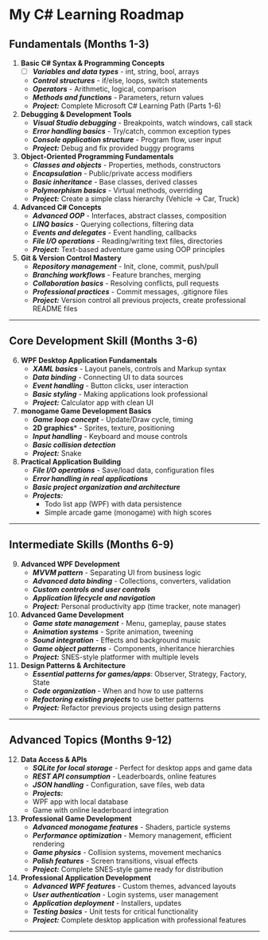 # My C# Learning Roadmap

## Fundamentals (Months 1-3)
1. **Basic C# Syntax & Programming Concepts**
	- [ ] ***Variables and data types*** - int, string, bool, arrays
	- ***Control structures*** - if/else, loops, switch statements
	- ***Operators*** - Arithmetic, logical, comparison
	- ***Methods and functions*** - Parameters, return values
	- ***Project:*** Complete Microsoft C# Learning Path (Parts 1-6)
2. **Debugging & Development Tools**
	- ***Visual Studio debugging*** - Breakpoints, watch windows, call stack
	- ***Error handling basics*** - Try/catch, common exception types
	- ***Console application structure*** - Program flow, user input
	- ***Project:*** Debug and fix provided buggy programs
3. **Object-Oriented Programming Fundamentals**
	- ***Classes and objects*** - Properties, methods, constructors
	- ***Encapsulation*** - Public/private access modifiers
	- ***Basic inheritance*** - Base classes, derived classes
	- ***Polymorphism basics*** - Virtual methods, overriding
	- ***Project:*** Create a simple class hierarchy (Vehicle → Car, Truck)
4. **Advanced C# Concepts**
	- ***Advanced OOP*** - Interfaces, abstract classes, composition
	- ***LINQ basics*** - Querying collections, filtering data
	- ***Events and delegates*** - Event handling, callbacks
	- ***File I/O operations*** - Reading/writing text files, directories
	- ***Project:*** Text-based adventure game using OOP principles
5. **Git & Version Control Mastery**
	- ***Repository management*** - Init, clone, commit, push/pull
	- ***Branching workflows*** - Feature branches, merging
	- ***Collaboration basics*** - Resolving conflicts, pull requests
	- ***Professional practices*** - Commit messages, .gitignore files
	- ***Project:*** Version control all previous projects, create professional README files
---
## Core Development Skill (Months 3-6)
6. **WPF Desktop Application Fundamentals**
    - ***XAML basics*** - Layout panels, controls and Markup syntax
    - ***Data binding*** - Connecting UI to data sources
    - ***Event handling*** - Button clicks, user interaction
    - ***Basic styling*** - Making applications look professional
    - ***Project:*** Calculator app with clean UI
7. **monogame Game Development Basics**
    - ***Game loop concept*** - Update/Draw cycle, timing
    - **2D graphics*** - Sprites, texture, positioning
    - ***Input handling*** - Keyboard and mouse controls
    - ***Basic collision detection***
    - ***Project:*** Snake
8. **Practical Application Building**
	- ***File I/O operations*** - Save/load data, configuration files
	- ***Error handling in real applications***
	- ***Basic project organization and architecture***
	- ***Projects:***
		- Todo list app (WPF) with data persistence
		- Simple arcade game (monogame) with high scores
---
## Intermediate Skills (Months 6-9)
9. **Advanced WPF Development**
    - ***MVVM pattern*** - Separating UI from business logic
    - ***Advanced data binding*** - Collections, converters, validation
    - ***Custom controls and user controls***
    - ***Application lifecycle and navigation***
    - ***Project:*** Personal productivity app (time tracker, note manager)
10. **Advanced Game Development**
    - ***Game state management*** - Menu, gameplay, pause states
    - ***Animation systems*** - Sprite animation, tweening
    - ***Sound integration*** - Effects and background music
    - ***Game object patterns*** - Components, inheritance hierarchies
    - ***Project:*** SNES-style platformer with multiple levels
11. **Design Patterns & Architecture**
	- ***Essential patterns for games/apps***: Observer, Strategy, Factory, State
	- ***Code organization*** - When and how to use patterns
	- ***Refactoring existing projects*** to use better patterns
	- ***Project:*** Refactor previous projects using design patterns
---
## Advanced Topics (Months 9-12)
12. **Data Access & APIs**
    - ***SQLite for local storage*** - Perfect for desktop apps and game data
	- ***REST API consumption*** - Leaderboards, online features
	- ***JSON handling*** - Configuration, save files, web data
	- ***Projects:***
    - WPF app with local database
    - Game with online leaderboard integration
13. **Professional Game Development**
    - ***Advanced monogame features*** - Shaders, particle systems
    - ***Performance optimization*** - Memory management, efficient rendering
    - ***Game physics*** - Collision systems, movement mechanics
    - ***Polish features*** - Screen transitions, visual effects
    - ***Project:*** Complete SNES-style game ready for distribution
14. **Professional Application Development**
	- ***Advanced WPF features*** - Custom themes, advanced layouts
	- ***User authentication*** - Login systems, user management
	- ***Application deployment*** - Installers, updates
	- ***Testing basics*** - Unit tests for critical functionality
	- ***Project:*** Complete desktop application with professional features
---
